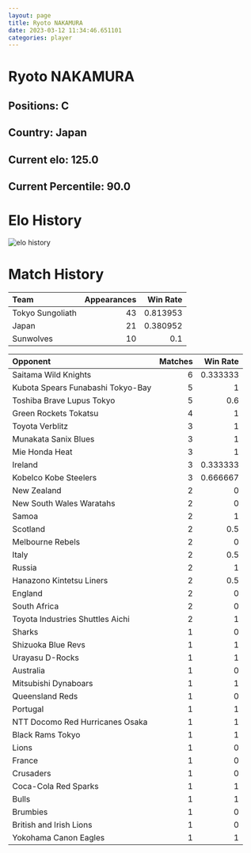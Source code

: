 ```yaml
---  
layout: page  
title: Ryoto NAKAMURA  
date: 2023-03-12 11:34:46.651101  
categories: player  
---
```

# Ryoto NAKAMURA

## Positions: C

## Country: Japan

## Current elo: 125.0

## Current Percentile: 90.0

# Elo History


![elo history](history_RyotoNAKAMURA.png)
# Match History


| Team             |   Appearances |   Win Rate |
|:-----------------|--------------:|-----------:|
| Tokyo Sungoliath |            43 |   0.813953 |
| Japan            |            21 |   0.380952 |
| Sunwolves        |            10 |   0.1      |

| Opponent                          |   Matches |   Win Rate |
|:----------------------------------|----------:|-----------:|
| Saitama Wild Knights              |         6 |   0.333333 |
| Kubota Spears Funabashi Tokyo-Bay |         5 |   1        |
| Toshiba Brave Lupus Tokyo         |         5 |   0.6      |
| Green Rockets Tokatsu             |         4 |   1        |
| Toyota Verblitz                   |         3 |   1        |
| Munakata Sanix Blues              |         3 |   1        |
| Mie Honda Heat                    |         3 |   1        |
| Ireland                           |         3 |   0.333333 |
| Kobelco Kobe Steelers             |         3 |   0.666667 |
| New Zealand                       |         2 |   0        |
| New South Wales Waratahs          |         2 |   0        |
| Samoa                             |         2 |   1        |
| Scotland                          |         2 |   0.5      |
| Melbourne Rebels                  |         2 |   0        |
| Italy                             |         2 |   0.5      |
| Russia                            |         2 |   1        |
| Hanazono Kintetsu Liners          |         2 |   0.5      |
| England                           |         2 |   0        |
| South Africa                      |         2 |   0        |
| Toyota Industries Shuttles Aichi  |         2 |   1        |
| Sharks                            |         1 |   0        |
| Shizuoka Blue Revs                |         1 |   1        |
| Urayasu D-Rocks                   |         1 |   1        |
| Australia                         |         1 |   0        |
| Mitsubishi Dynaboars              |         1 |   1        |
| Queensland Reds                   |         1 |   0        |
| Portugal                          |         1 |   1        |
| NTT Docomo Red Hurricanes Osaka   |         1 |   1        |
| Black Rams Tokyo                  |         1 |   1        |
| Lions                             |         1 |   0        |
| France                            |         1 |   0        |
| Crusaders                         |         1 |   0        |
| Coca-Cola Red Sparks              |         1 |   1        |
| Bulls                             |         1 |   1        |
| Brumbies                          |         1 |   0        |
| British and Irish Lions           |         1 |   0        |
| Yokohama Canon Eagles             |         1 |   1        |